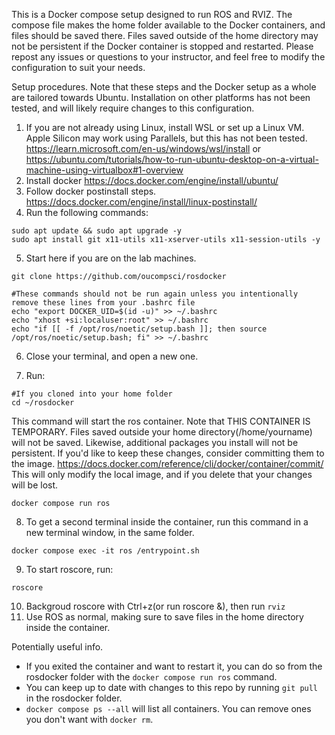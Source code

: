 ﻿This is a Docker compose setup designed to run ROS and RVIZ. 
The compose file makes the home folder available to the Docker containers, and files should be saved there. Files saved outside of the home directory may not be persistent if the Docker container is stopped and restarted.
Please repost any issues or questions to your instructor, and feel free to modify the configuration to suit your needs.

Setup procedures. Note that these steps and the Docker setup as a whole are tailored towards Ubuntu. Installation on other platforms has not been tested, and will likely require changes to this configuration.

1. If you are not already using Linux, install WSL or set up a Linux VM. Apple Silicon may work using Parallels, but this has not been tested. https://learn.microsoft.com/en-us/windows/wsl/install or https://ubuntu.com/tutorials/how-to-run-ubuntu-desktop-on-a-virtual-machine-using-virtualbox#1-overview
2. Install docker https://docs.docker.com/engine/install/ubuntu/
3. Follow docker postinstall steps. https://docs.docker.com/engine/install/linux-postinstall/
4. Run the following commands:

```
sudo apt update && sudo apt upgrade -y
sudo apt install git x11-utils x11-xserver-utils x11-session-utils -y

```
5. Start here if you are on the lab machines. 
```
git clone https://github.com/oucompsci/rosdocker

#These commands should not be run again unless you intentionally remove these lines from your .bashrc file
echo "export DOCKER_UID=$(id -u)" >> ~/.bashrc
echo "xhost +si:localuser:root" >> ~/.bashrc
echo "if [[ -f /opt/ros/noetic/setup.bash ]]; then source /opt/ros/noetic/setup.bash; fi" >> ~/.bashrc

```
6. Close your terminal, and open a new one.

7. Run:
```
#If you cloned into your home folder
cd ~/rosdocker
```
This command will start the ros container. Note that THIS CONTAINER IS TEMPORARY. Files saved outside your home directory(/home/yourname) will not be saved.
Likewise, additional packages you install will not be persistent. If you'd like to keep these changes, consider committing them to the image. https://docs.docker.com/reference/cli/docker/container/commit/
This will only modify the local image, and if you delete that your changes will be lost.
```
docker compose run ros
```
8. To get a second terminal inside the container, run this command in a new terminal window, in the same folder.
```
docker compose exec -it ros /entrypoint.sh
```
9. To start roscore, run:
```
roscore
```
10. Backgroud roscore with Ctrl+z(or run roscore &), then run ```rviz```
11. Use ROS as normal, making sure to save files in the home directory inside the container.

Potentially useful info.
- If you exited the container and want to restart it, you can do so from the rosdocker folder with the ```docker compose run ros``` command.
- You can keep up to date with changes to this repo by running ```git pull``` in the rosdocker folder.
- ```docker compose ps --all``` will list all containers. You can remove ones you don't want with ```docker rm```.
